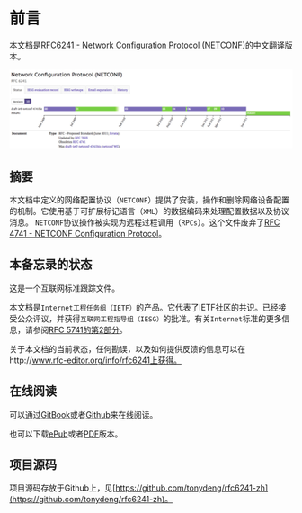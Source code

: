 # 前言
本文档是[RFC6241 - Network Configuration Protocol (NETCONF)](https://tools.ietf.org/html/rfc6241)的中文翻译版本。

![datatracker rfc6241](images/datatracker-rfc6241.jpg)

## 摘要

本文档中定义的网络配置协议（`NETCONF`）提供了安装，操作和删除网络设备配置的机制。它使用基于可扩展标记语言（`XML`）的数据编码来处理配置数据以及协议消息。 `NETCONF`协议​​操作被实现为远程过程调用（`RPCs`）。这个文件废弃了[RFC 4741 -  NETCONF Configuration Protocol](https://tools.ietf.org/html/rfc4741)。

## 本备忘录的状态

这是一个互联网标准跟踪文件。

本文档是`Internet工程任务组（IETF）`的产品。它代表了IETF社区的共识。已经接受公众评议，并获得`互联网工程指导组（IESG）`的批准。有关`Internet`标准的更多信息，请参阅[RFC 5741的第2部分](https://tools.ietf.org/html/rfc5741#section-2)。

关于本文档的当前状态，任何勘误，以及如何提供反馈的信息可以在http://www.rfc-editor.org/info/rfc6241上获得。

## 在线阅读

可以通过[GitBook](https://tonydeng.gitbooks.io/rfc6241-zh/)或者[Github](https://github.com/tonydeng/rfc6241-zh)来在线阅读。

也可以下载[ePub](https://www.gitbook.com/download/epub/book/tonydeng/rfc6241-zh)或者[PDF](https://www.gitbook.com/download/pdf/book/tonydeng/rfc6241-zh)版本。

## 项目源码

项目源码存放于Github上，见[https://github.com/tonydeng/rfc6241-zh](https://github.com/tonydeng/rfc6241-zh)。
